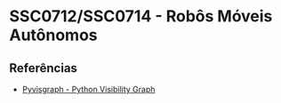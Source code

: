 # SSC0712/SSC0714 - Robôs Móveis Autônomos

## Referências

- [Pyvisgraph - Python Visibility Graph](https://github.com/TaipanRex/pyvisgraph)